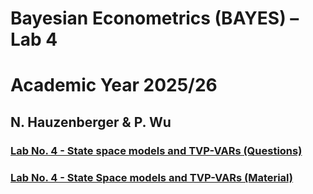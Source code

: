 # Bayesian Econometrics (BAYES) – Lab 4
# Academic Year 2025/26
## N. Hauzenberger & P. Wu

### [Lab No. 4 - State space models and TVP-VARs (Questions)](./Questions.pdf)
### [Lab No. 4 - State Space models and TVP-VARs (Material)](./Material/)
